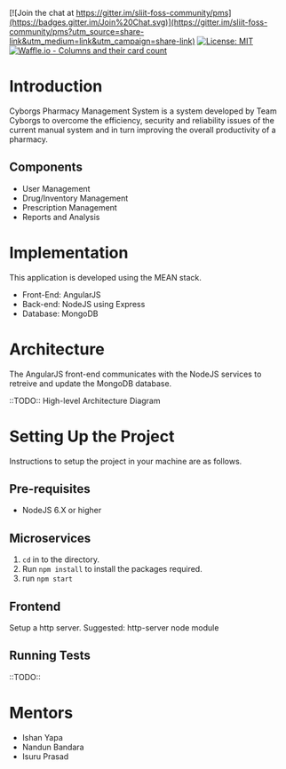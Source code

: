 [![Join the chat at https://gitter.im/sliit-foss-community/pms](https://badges.gitter.im/Join%20Chat.svg)](https://gitter.im/sliit-foss-community/pms?utm_source=share-link&utm_medium=link&utm_campaign=share-link) [![License: MIT](https://img.shields.io/badge/License-MIT-yellow.svg)](https://raw.githubusercontent.com/sliit-foss/pms/master/LICENSE) [![Waffle.io - Columns and their card count](https://badge.waffle.io/sliit-foss/cyborgs-pharmacy.svg?columns=In%20Progress,Done)](https://waffle.io/sliit-foss/cyborgs-pharmacy)


# Introduction
Cyborgs Pharmacy Management System is a system developed by Team Cyborgs to overcome the efficiency, security and reliability issues of the current manual system and in turn improving the overall productivity of a pharmacy.

## Components
  - User Management
  - Drug/Inventory Management
  - Prescription Management
  - Reports and Analysis

# Implementation
This application is developed using the MEAN stack.
 - Front-End: AngularJS
 - Back-end: NodeJS using Express
 - Database: MongoDB

# Architecture
The AngularJS front-end communicates with the NodeJS services to retreive and update the MongoDB database.

::TODO:: High-level Architecture Diagram

# Setting Up the Project
Instructions to setup the project in your machine are as follows.

## Pre-requisites
* NodeJS 6.X or higher

## Microservices
1. `cd` in to the directory.
2. Run `npm install` to install the packages required. 
3. run `npm start`

## Frontend
Setup a http server. Suggested: http-server node module

## Running Tests
::TODO::

# Mentors
  - Ishan Yapa
  - Nandun Bandara
  - Isuru Prasad
